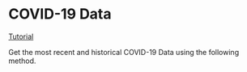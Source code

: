 # COVID-19 Data

[Tutorial](https://youtu.be/IVg8Jg0JhoU)

Get the most recent and historical COVID-19 Data using the following method.
